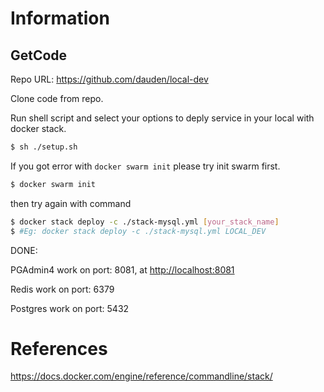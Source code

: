 # Information

## GetCode

Repo URL:  https://github.com/dauden/local-dev

Clone code from repo.


Run shell script and select your options to deply service in your local with docker stack.

```bash
$ sh ./setup.sh
```

If you got error with `docker swarm init` please try init swarm first.

```bash
$ docker swarm init 
```
then try again with command
```bash
$ docker stack deploy -c ./stack-mysql.yml [your_stack_name]
$ #Eg: docker stack deploy -c ./stack-mysql.yml LOCAL_DEV
```

DONE: 

PGAdmin4 work on port: 8081, at [http://localhost:8081](http://localhost:8081/)

Redis work on port: 6379

Postgres work on port: 5432

# References

https://docs.docker.com/engine/reference/commandline/stack/